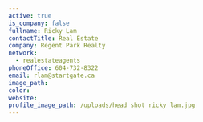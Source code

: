 ```yaml
---
active: true
is_company: false
fullname: Ricky Lam
contactTitle: Real Estate
company: Regent Park Realty
network:
  - realestateagents
phoneOffice: 604-732-8322
email: rlam@startgate.ca
image_path:
color:
website:
profile_image_path: /uploads/head shot ricky lam.jpg
---
```




